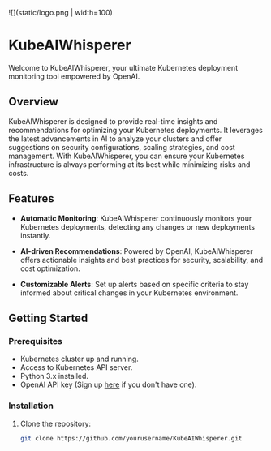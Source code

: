 
![](static/logo.png | width=100) 
# KubeAIWhisperer

Welcome to KubeAIWhisperer, your ultimate Kubernetes deployment monitoring tool empowered by OpenAI. 

## Overview

KubeAIWhisperer is designed to provide real-time insights and recommendations for optimizing your Kubernetes deployments. It leverages the latest advancements in AI to analyze your clusters and offer suggestions on security configurations, scaling strategies, and cost management. With KubeAIWhisperer, you can ensure your Kubernetes infrastructure is always performing at its best while minimizing risks and costs.

## Features

- **Automatic Monitoring**: KubeAIWhisperer continuously monitors your Kubernetes deployments, detecting any changes or new deployments instantly.

- **AI-driven Recommendations**: Powered by OpenAI, KubeAIWhisperer offers actionable insights and best practices for security, scalability, and cost optimization.

- **Customizable Alerts**: Set up alerts based on specific criteria to stay informed about critical changes in your Kubernetes environment.

## Getting Started

### Prerequisites

- Kubernetes cluster up and running.
- Access to Kubernetes API server.
- Python 3.x installed.
- OpenAI API key (Sign up [here](https://openai.com/) if you don't have one).

### Installation

1. Clone the repository:
   ```bash
   git clone https://github.com/yourusername/KubeAIWhisperer.git
